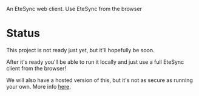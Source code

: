 An EteSync web client. Use EteSync from the browser

# Status

This project is not ready just yet, but it'll hopefully be soon.

After it's ready you'll be able to run it locally and just use a full EteSync
client from the browser!

We will also have a hosted version of this, but it's not as secure as running
your own. More info [here](https://www.etesync.com/faq/#web-client).
